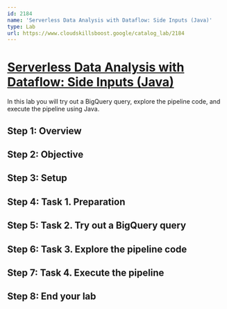 ```yaml
---
id: 2184
name: 'Serverless Data Analysis with Dataflow: Side Inputs (Java)'
type: Lab
url: https://www.cloudskillsboost.google/catalog_lab/2184
---
```


# [Serverless Data Analysis with Dataflow: Side Inputs (Java)](https://www.cloudskillsboost.google/catalog_lab/2184)

In this lab you will try out a BigQuery query, explore the pipeline code, and execute the pipeline using Java.

## Step 1: Overview

## Step 2: Objective

## Step 3: Setup

## Step 4: Task 1. Preparation

## Step 5: Task 2. Try out a BigQuery query

## Step 6: Task 3. Explore the pipeline code

## Step 7: Task 4. Execute the pipeline

## Step 8: End your lab
